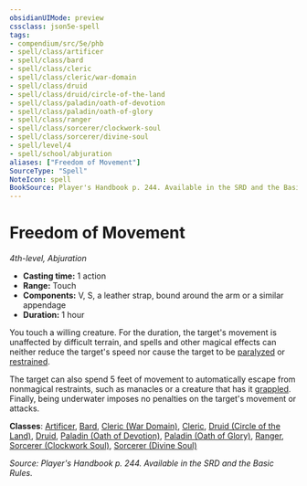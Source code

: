 ```yaml
---
obsidianUIMode: preview
cssclass: json5e-spell
tags:
- compendium/src/5e/phb
- spell/class/artificer
- spell/class/bard
- spell/class/cleric
- spell/class/cleric/war-domain
- spell/class/druid
- spell/class/druid/circle-of-the-land
- spell/class/paladin/oath-of-devotion
- spell/class/paladin/oath-of-glory
- spell/class/ranger
- spell/class/sorcerer/clockwork-soul
- spell/class/sorcerer/divine-soul
- spell/level/4
- spell/school/abjuration
aliases: ["Freedom of Movement"]
SourceType: "Spell"
NoteIcon: spell
BookSource: Player's Handbook p. 244. Available in the SRD and the Basic Rules.
---
```

# Freedom of Movement
*4th-level, Abjuration*  

- **Casting time:** 1 action
- **Range:** Touch
- **Components:** V, S, a leather strap, bound around the arm or a similar appendage
- **Duration:** 1 hour

You touch a willing creature. For the duration, the target's movement is unaffected by difficult terrain, and spells and other magical effects can neither reduce the target's speed nor cause the target to be [paralyzed](/3-Mechanics/CLI/rules/conditions.md#paralyzed) or [restrained](/3-Mechanics/CLI/rules/conditions.md#restrained).

The target can also spend 5 feet of movement to automatically escape from nonmagical restraints, such as manacles or a creature that has it [grappled](/3-Mechanics/CLI/rules/conditions.md#grappled). Finally, being underwater imposes no penalties on the target's movement or attacks.

**Classes**: [Artificer](/3-Mechanics/CLI/classes/artificer-tce.md), [Bard](/3-Mechanics/CLI/classes/bard.md), [Cleric (War Domain)](/3-Mechanics/CLI/classes/cleric-war-domain.md), [Cleric](/3-Mechanics/CLI/classes/cleric.md), [Druid (Circle of the Land)](/3-Mechanics/CLI/classes/druid-circle-of-the-land.md), [Druid](/3-Mechanics/CLI/classes/druid.md), [Paladin (Oath of Devotion)](/3-Mechanics/CLI/classes/paladin-oath-of-devotion.md), [Paladin (Oath of Glory)](/3-Mechanics/CLI/classes/paladin-oath-of-glory-tce.md), [Ranger](/3-Mechanics/CLI/classes/ranger.md), [Sorcerer (Clockwork Soul)](/3-Mechanics/CLI/classes/sorcerer-clockwork-soul-tce.md), [Sorcerer (Divine Soul)](/3-Mechanics/CLI/classes/sorcerer-divine-soul-xge.md)

*Source: Player's Handbook p. 244. Available in the SRD and the Basic Rules.*